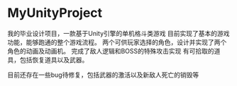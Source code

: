 # MyUnityProject
我的毕业设计项目，一款基于Unity引擎的单机格斗类游戏
目前实现了基本的游戏功能，能够跑通的整个游戏流程。
两个可供玩家选择的角色，设计并实现了两个角色的动画及动画机。
完成了敌人逻辑和BOSS的特殊攻击实现
有可拾取的道具，包括恢复道具以及武器。




目前还存在一些bug待修复，包括武器的激活以及新敌人死亡的销毁等

